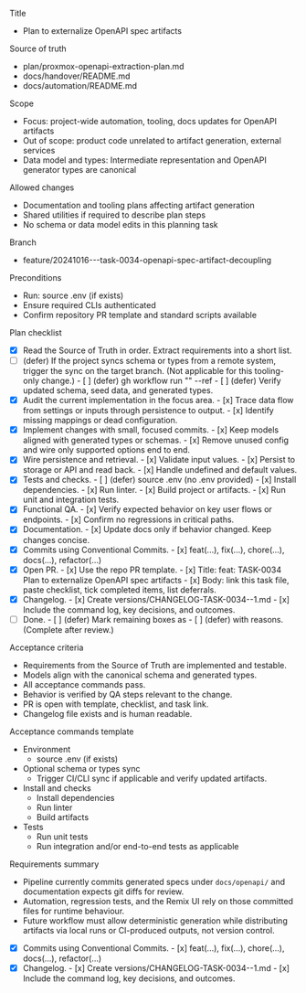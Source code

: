 Title
- Plan to externalize OpenAPI spec artifacts

Source of truth
- plan/proxmox-openapi-extraction-plan.md
- docs/handover/README.md
- docs/automation/README.md

Scope
- Focus: project-wide automation, tooling, docs updates for OpenAPI artifacts
- Out of scope: product code unrelated to artifact generation, external services
- Data model and types: Intermediate representation and OpenAPI generator types are canonical

Allowed changes
- Documentation and tooling plans affecting artifact generation
- Shared utilities if required to describe plan steps
- No schema or data model edits in this planning task

Branch
- feature/20241016---task-0034-openapi-spec-artifact-decoupling

Preconditions
- Run: source .env (if exists)
- Ensure required CLIs authenticated
- Confirm repository PR template and standard scripts available

Plan checklist
- [x] Read the Source of Truth in order. Extract requirements into a short list.
- [ ] (defer) If the project syncs schema or types from a remote system, trigger the sync on the target branch. (Not applicable for this tooling-only change.)
      - [ ] (defer) gh workflow run "<WORKFLOW NAME>" --ref <BRANCH>
      - [ ] (defer) Verify updated schema, seed data, and generated types.
- [x] Audit the current implementation in the focus area.
      - [x] Trace data flow from settings or inputs through persistence to output.
      - [x] Identify missing mappings or dead configuration.
- [x] Implement changes with small, focused commits.
      - [x] Keep models aligned with generated types or schemas.
      - [x] Remove unused config and wire only supported options end to end.
- [x] Wire persistence and retrieval.
      - [x] Validate input values.
      - [x] Persist to storage or API and read back.
      - [x] Handle undefined and default values.
- [x] Tests and checks.
      - [ ] (defer) source .env (no .env provided)
      - [x] Install dependencies.
      - [x] Run linter.
      - [x] Build project or artifacts.
      - [x] Run unit and integration tests.
- [x] Functional QA.
      - [x] Verify expected behavior on key user flows or endpoints.
      - [x] Confirm no regressions in critical paths.
- [x] Documentation.
      - [x] Update docs only if behavior changed. Keep changes concise.
- [x] Commits using Conventional Commits.
      - [x] feat(...), fix(...), chore(...), docs(...), refactor(...)
- [x] Open PR.
      - [x] Use the repo PR template.
      - [x] Title: feat: TASK-0034 Plan to externalize OpenAPI spec artifacts
      - [x] Body: link this task file, paste checklist, tick completed items, list deferrals.
- [x] Changelog.
      - [x] Create versions/CHANGELOG-TASK-0034-<PR or short hash>-1.md
      - [x] Include the command log, key decisions, and outcomes.
- [ ] Done.
      - [ ] (defer) Mark remaining boxes as - [ ] (defer) with reasons. (Complete after review.)

Acceptance criteria
- Requirements from the Source of Truth are implemented and testable.
- Models align with the canonical schema and generated types.
- All acceptance commands pass.
- Behavior is verified by QA steps relevant to the change.
- PR is open with template, checklist, and task link.
- Changelog file exists and is human readable.

Acceptance commands template
- Environment
  - source .env (if exists)
- Optional schema or types sync
  - Trigger CI/CLI sync if applicable and verify updated artifacts.
- Install and checks
  - Install dependencies
  - Run linter
  - Build artifacts
- Tests
  - Run unit tests
  - Run integration and/or end-to-end tests as applicable

Requirements summary
- Pipeline currently commits generated specs under `docs/openapi/` and documentation expects git diffs for review.
- Automation, regression tests, and the Remix UI rely on those committed files for runtime behaviour.
- Future workflow must allow deterministic generation while distributing artifacts via local runs or CI-produced outputs, not version control.
- [x] Commits using Conventional Commits.
      - [x] feat(...), fix(...), chore(...), docs(...), refactor(...)
- [x] Changelog.
      - [x] Create versions/CHANGELOG-TASK-0034-<PR or short hash>-1.md
      - [x] Include the command log, key decisions, and outcomes.
